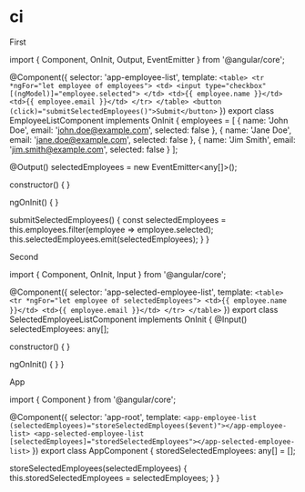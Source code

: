 # ci


First


import { Component, OnInit, Output, EventEmitter } from '@angular/core';

@Component({
  selector: 'app-employee-list',
  template: `
    <table>
      <tr *ngFor="let employee of employees">
        <td>
          <input type="checkbox" [(ngModel)]="employee.selected">
        </td>
        <td>{{ employee.name }}</td>
        <td>{{ employee.email }}</td>
      </tr>
    </table>
    <button (click)="submitSelectedEmployees()">Submit</button>
  `
})
export class EmployeeListComponent implements OnInit {
  employees = [
    { name: 'John Doe', email: 'john.doe@example.com', selected: false },
    { name: 'Jane Doe', email: 'jane.doe@example.com', selected: false },
    { name: 'Jim Smith', email: 'jim.smith@example.com', selected: false }
  ];

  @Output() selectedEmployees = new EventEmitter<any[]>();

  constructor() { }

  ngOnInit() {
  }

  submitSelectedEmployees() {
    const selectedEmployees = this.employees.filter(employee => employee.selected);
    this.selectedEmployees.emit(selectedEmployees);
  }
}




Second

import { Component, OnInit, Input } from '@angular/core';

@Component({
  selector: 'app-selected-employee-list',
  template: `
    <table>
      <tr *ngFor="let employee of selectedEmployees">
        <td>{{ employee.name }}</td>
        <td>{{ employee.email }}</td>
      </tr>
    </table>
  `
})
export class SelectedEmployeeListComponent implements OnInit {
  @Input() selectedEmployees: any[];

  constructor() { }

  ngOnInit() {
  }
}



App


import { Component } from '@angular/core';

@Component({
  selector: 'app-root',
  template: `
    <app-employee-list (selectedEmployees)="storeSelectedEmployees($event)"></app-employee-list>
    <app-selected-employee-list [selectedEmployees]="storedSelectedEmployees"></app-selected-employee-list>
  `
})
export class AppComponent {
  storedSelectedEmployees: any[] = [];

  storeSelectedEmployees(selectedEmployees) {
    this.storedSelectedEmployees = selectedEmployees;
  }
}
